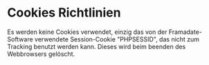 # Cookies Richtlinien

Es werden keine Cookies verwendet, einzig das von der Framadate-Software verwendete Session-Cookie "PHPSESSID", das nicht zum Tracking benutzt werden kann. Dieses wird beim beenden des Webbrowsers gelöscht.
